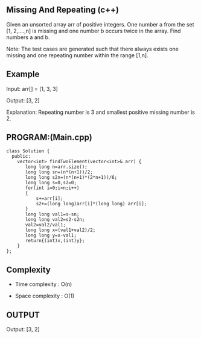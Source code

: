 ## Missing And Repeating (c++)

Given an unsorted array arr of positive integers. One number a from the set [1, 2,....,n] is missing and one number b occurs twice in the array. Find numbers a and b.

Note: The test cases are generated such that there always exists one missing and one repeating number within the range [1,n].
## Example
Input: arr[] = [1, 3, 3] 

Output: [3, 2]

Explanation: Repeating number is 3 and smallest positive missing number is 2.
## PROGRAM:(Main.cpp)
```
class Solution {
  public:
    vector<int> findTwoElement(vector<int>& arr) {
       long long n=arr.size();
       long long sn=(n*(n+1))/2;
       long long s2n=(n*(n+1)*(2*n+1))/6;
       long long s=0,s2=0;
       for(int i=0;i<n;i++)
       {
           s+=arr[i];
           s2+=(long long)arr[i]*(long long) arr[i];
       }
       long long val1=s-sn;
       long long val2=s2-s2n;
       val2=val2/val1;
       long long x=(val1+val2)/2;
       long long y=x-val1;
       return{(int)x,(int)y};
    }
};
```
## Complexity
- Time complexity : O(n)

- Space complexity : O(1)

## OUTPUT
Output: [3, 2]
